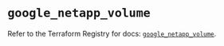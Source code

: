 # `google_netapp_volume`

Refer to the Terraform Registry for docs: [`google_netapp_volume`](https://registry.terraform.io/providers/hashicorp/google-beta/5.28.0/docs/resources/google_netapp_volume).
